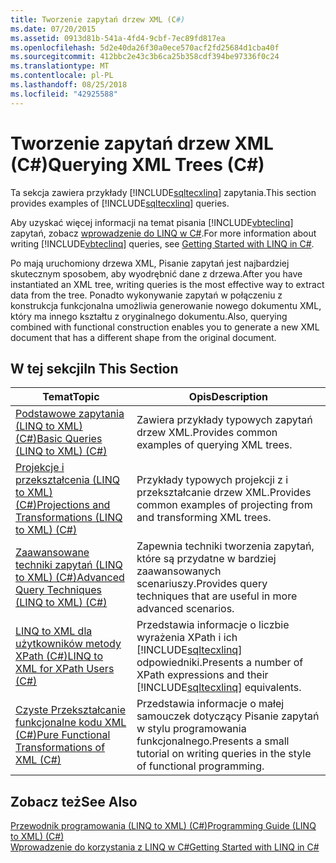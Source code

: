 ```yaml
---
title: Tworzenie zapytań drzew XML (C#)
ms.date: 07/20/2015
ms.assetid: 0913d81b-541a-4fd4-9cbf-7ec89fd817ea
ms.openlocfilehash: 5d2e40da26f30a0ece570acf2fd25684d1cba40f
ms.sourcegitcommit: 412bbc2e43c3b6ca25b358cdf394be97336f0c24
ms.translationtype: MT
ms.contentlocale: pl-PL
ms.lasthandoff: 08/25/2018
ms.locfileid: "42925588"
---
```

# <a name="querying-xml-trees-c"></a><span data-ttu-id="e3f7a-102">Tworzenie zapytań drzew XML (C#)</span><span class="sxs-lookup"><span data-stu-id="e3f7a-102">Querying XML Trees (C#)</span></span>
<span data-ttu-id="e3f7a-103">Ta sekcja zawiera przykłady [!INCLUDE[sqltecxlinq](~/includes/sqltecxlinq-md.md)] zapytania.</span><span class="sxs-lookup"><span data-stu-id="e3f7a-103">This section provides examples of [!INCLUDE[sqltecxlinq](~/includes/sqltecxlinq-md.md)] queries.</span></span>  
  
 <span data-ttu-id="e3f7a-104">Aby uzyskać więcej informacji na temat pisania [!INCLUDE[vbteclinq](~/includes/vbteclinq-md.md)] zapytań, zobacz [wprowadzenie do LINQ w C#](../../../../csharp/programming-guide/concepts/linq/getting-started-with-linq.md).</span><span class="sxs-lookup"><span data-stu-id="e3f7a-104">For more information about writing [!INCLUDE[vbteclinq](~/includes/vbteclinq-md.md)] queries, see [Getting Started with LINQ in C#](../../../../csharp/programming-guide/concepts/linq/getting-started-with-linq.md).</span></span>  
  
 <span data-ttu-id="e3f7a-105">Po mają uruchomiony drzewa XML, Pisanie zapytań jest najbardziej skutecznym sposobem, aby wyodrębnić dane z drzewa.</span><span class="sxs-lookup"><span data-stu-id="e3f7a-105">After you have instantiated an XML tree, writing queries is the most effective way to extract data from the tree.</span></span> <span data-ttu-id="e3f7a-106">Ponadto wykonywanie zapytań w połączeniu z konstrukcja funkcjonalna umożliwia generowanie nowego dokumentu XML, który ma innego kształtu z oryginalnego dokumentu.</span><span class="sxs-lookup"><span data-stu-id="e3f7a-106">Also, querying combined with functional construction enables you to generate a new XML document that has a different shape from the original document.</span></span>  
  
## <a name="in-this-section"></a><span data-ttu-id="e3f7a-107">W tej sekcji</span><span class="sxs-lookup"><span data-stu-id="e3f7a-107">In This Section</span></span>  
  
|<span data-ttu-id="e3f7a-108">Temat</span><span class="sxs-lookup"><span data-stu-id="e3f7a-108">Topic</span></span>|<span data-ttu-id="e3f7a-109">Opis</span><span class="sxs-lookup"><span data-stu-id="e3f7a-109">Description</span></span>|  
|-----------|-----------------|  
|[<span data-ttu-id="e3f7a-110">Podstawowe zapytania (LINQ to XML) (C#)</span><span class="sxs-lookup"><span data-stu-id="e3f7a-110">Basic Queries (LINQ to XML) (C#)</span></span>](../../../../csharp/programming-guide/concepts/linq/basic-queries-linq-to-xml.md)|<span data-ttu-id="e3f7a-111">Zawiera przykłady typowych zapytań drzew XML.</span><span class="sxs-lookup"><span data-stu-id="e3f7a-111">Provides common examples of querying XML trees.</span></span>|  
|[<span data-ttu-id="e3f7a-112">Projekcje i przekształcenia (LINQ to XML) (C#)</span><span class="sxs-lookup"><span data-stu-id="e3f7a-112">Projections and Transformations (LINQ to XML) (C#)</span></span>](../../../../csharp/programming-guide/concepts/linq/projections-and-transformations-linq-to-xml.md)|<span data-ttu-id="e3f7a-113">Przykłady typowych projekcji z i przekształcanie drzew XML.</span><span class="sxs-lookup"><span data-stu-id="e3f7a-113">Provides common examples of projecting from and transforming XML trees.</span></span>|  
|[<span data-ttu-id="e3f7a-114">Zaawansowane techniki zapytań (LINQ to XML) (C#)</span><span class="sxs-lookup"><span data-stu-id="e3f7a-114">Advanced Query Techniques (LINQ to XML) (C#)</span></span>](../../../../csharp/programming-guide/concepts/linq/advanced-query-techniques-linq-to-xml.md)|<span data-ttu-id="e3f7a-115">Zapewnia techniki tworzenia zapytań, które są przydatne w bardziej zaawansowanych scenariuszy.</span><span class="sxs-lookup"><span data-stu-id="e3f7a-115">Provides query techniques that are useful in more advanced scenarios.</span></span>|  
|[<span data-ttu-id="e3f7a-116">LINQ to XML dla użytkowników metody XPath (C#)</span><span class="sxs-lookup"><span data-stu-id="e3f7a-116">LINQ to XML for XPath Users (C#)</span></span>](../../../../csharp/programming-guide/concepts/linq/linq-to-xml-for-xpath-users.md)|<span data-ttu-id="e3f7a-117">Przedstawia informacje o liczbie wyrażenia XPath i ich [!INCLUDE[sqltecxlinq](~/includes/sqltecxlinq-md.md)] odpowiedniki.</span><span class="sxs-lookup"><span data-stu-id="e3f7a-117">Presents a number of XPath expressions and their [!INCLUDE[sqltecxlinq](~/includes/sqltecxlinq-md.md)] equivalents.</span></span>|  
|[<span data-ttu-id="e3f7a-118">Czyste Przekształcanie funkcjonalne kodu XML (C#)</span><span class="sxs-lookup"><span data-stu-id="e3f7a-118">Pure Functional Transformations of XML (C#)</span></span>](../../../../csharp/programming-guide/concepts/linq/pure-functional-transformations-of-xml.md)|<span data-ttu-id="e3f7a-119">Przedstawia informacje o małej samouczek dotyczący Pisanie zapytań w stylu programowania funkcjonalnego.</span><span class="sxs-lookup"><span data-stu-id="e3f7a-119">Presents a small tutorial on writing queries in the style of functional programming.</span></span>|  
  
## <a name="see-also"></a><span data-ttu-id="e3f7a-120">Zobacz też</span><span class="sxs-lookup"><span data-stu-id="e3f7a-120">See Also</span></span>  
 [<span data-ttu-id="e3f7a-121">Przewodnik programowania (LINQ to XML) (C#)</span><span class="sxs-lookup"><span data-stu-id="e3f7a-121">Programming Guide (LINQ to XML) (C#)</span></span>](../../../../csharp/programming-guide/concepts/linq/programming-guide-linq-to-xml.md)  
 [<span data-ttu-id="e3f7a-122">Wprowadzenie do korzystania z LINQ w C#</span><span class="sxs-lookup"><span data-stu-id="e3f7a-122">Getting Started with LINQ in C#</span></span>](../../../../csharp/programming-guide/concepts/linq/getting-started-with-linq.md)
